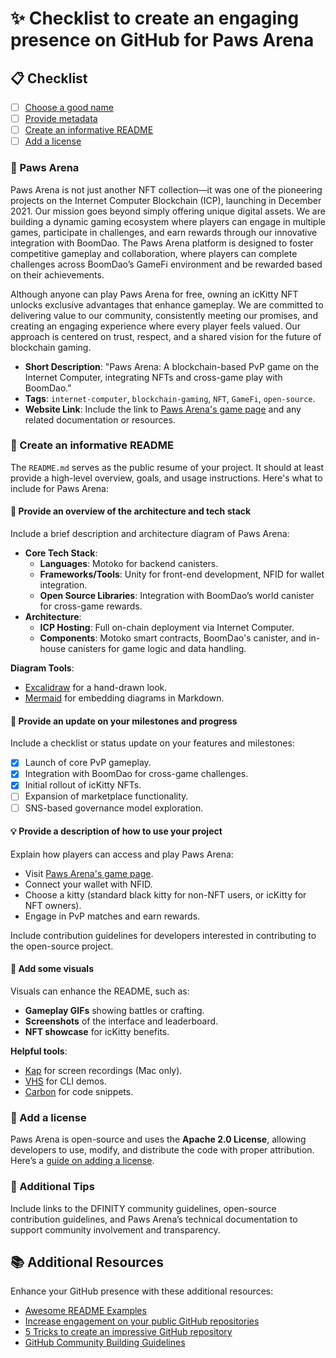 # :sparkles: Checklist to create an engaging presence on GitHub for Paws Arena

## :clipboard: Checklist

- [ ] [Choose a good name](#Choose-a-good-name-for-your-project)
- [ ] [Provide metadata](#Provide-metadata)
- [ ] [Create an informative README](#Create-an-informative-README)
- [ ] [Add a license](#Add-a-license)

### :tada: Paws Arena

Paws Arena is not just another NFT collection—it was one of the pioneering projects on the Internet Computer Blockchain (ICP), launching in December 2021. Our mission goes beyond simply offering unique digital assets. We are building a dynamic gaming ecosystem where players can engage in multiple games, participate in challenges, and earn rewards through our innovative integration with BoomDao. The Paws Arena platform is designed to foster competitive gameplay and collaboration, where players can complete challenges across BoomDao’s GameFi environment and be rewarded based on their achievements.

Although anyone can play Paws Arena for free, owning an icKitty NFT unlocks exclusive advantages that enhance gameplay. We are committed to delivering value to our community, consistently meeting our promises, and creating an engaging experience where every player feels valued. Our approach is centered on trust, respect, and a shared vision for the future of blockchain gaming.

- **Short Description**: "Paws Arena: A blockchain-based PvP game on the Internet Computer, integrating NFTs and cross-game play with BoomDao."
- **Tags**: `internet-computer`, `blockchain-gaming`, `NFT`, `GameFi`, `open-source`.
- **Website Link**: Include the link to [Paws Arena's game page](https://knbkj-fiaaa-aaaan-qaadq-cai.ic0.app/) and any related documentation or resources.

### :blue_book: Create an informative README

The `README.md` serves as the public resume of your project. It should at least provide a high-level overview, goals, and usage instructions. Here's what to include for Paws Arena:

#### :triangular_ruler: Provide an overview of the architecture and tech stack

Include a brief description and architecture diagram of Paws Arena:

- **Core Tech Stack**:
  - **Languages**: Motoko for backend canisters.
  - **Frameworks/Tools**: Unity for front-end development, NFID for wallet integration.
  - **Open Source Libraries**: Integration with BoomDao’s world canister for cross-game rewards.
- **Architecture**:
  - **ICP Hosting**: Full on-chain deployment via Internet Computer.
  - **Components**: Motoko smart contracts, BoomDao's canister, and in-house canisters for game logic and data handling.

**Diagram Tools**:
- [Excalidraw](https://excalidraw.com/) for a hand-drawn look.
- [Mermaid](https://github.blog/2022-02-14-include-diagrams-markdown-files-mermaid/) for embedding diagrams in Markdown.

#### :construction: Provide an update on your milestones and progress

Include a checklist or status update on your features and milestones:
- [x] Launch of core PvP gameplay.
- [x] Integration with BoomDao for cross-game challenges.
- [x] Initial rollout of icKitty NFTs.
- [ ] Expansion of marketplace functionality.
- [ ] SNS-based governance model exploration.

#### :bulb: Provide a description of how to use your project

Explain how players can access and play Paws Arena:
- Visit [Paws Arena's game page](https://knbkj-fiaaa-aaaan-qaadq-cai.ic0.app/).
- Connect your wallet with NFID.
- Choose a kitty (standard black kitty for non-NFT users, or icKitty for NFT owners).
- Engage in PvP matches and earn rewards.

Include contribution guidelines for developers interested in contributing to the open-source project.

#### :art: Add some visuals

Visuals can enhance the README, such as:
- **Gameplay GIFs** showing battles or crafting.
- **Screenshots** of the interface and leaderboard.
- **NFT showcase** for icKitty benefits.

**Helpful tools**:
- [Kap](https://getkap.co/) for screen recordings (Mac only).
- [VHS](https://github.com/charmbracelet/vhs) for CLI demos.
- [Carbon](https://carbon.now.sh/) for code snippets.

### :page_with_curl: Add a license

Paws Arena is open-source and uses the **Apache 2.0 License**, allowing developers to use, modify, and distribute the code with proper attribution. Here’s a [guide on adding a license](https://docs.github.com/en/communities/setting-up-your-project-for-healthy-contributions/adding-a-license-to-a-repository).

### :page_facing_up: Additional Tips

Include links to the DFINITY community guidelines, open-source contribution guidelines, and Paws Arena’s technical documentation to support community involvement and transparency.

## :books: Additional Resources

Enhance your GitHub presence with these additional resources:
- [Awesome README Examples](https://github.com/matiassingers/awesome-readme)
- [Increase engagement on your public GitHub repositories](https://www.freecodecamp.org/news/increase-engagement-on-your-public-github-repositories/)
- [5 Tricks to create an impressive GitHub repository](https://dev.to/ruppysuppy/5-tricks-to-create-an-impressive-github-repository-19m6)
- [GitHub Community Building Guidelines](https://docs.github.com/en/communities)

